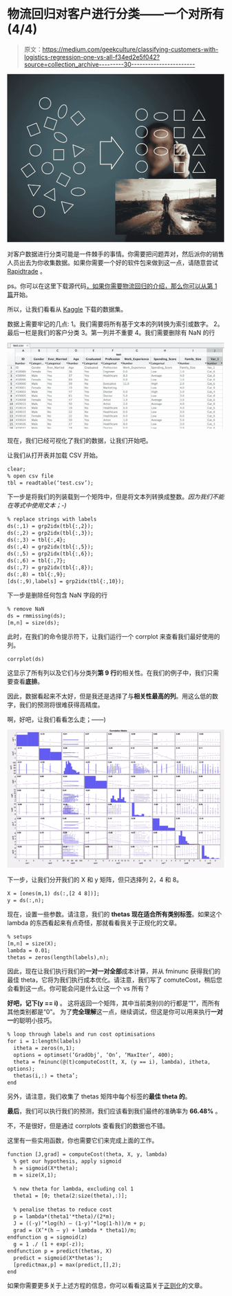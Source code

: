 # 物流回归对客户进行分类——一个对所有(4/4)

> 原文：<https://medium.com/geekculture/classifying-customers-with-logistics-regression-one-vs-all-f34ed2e5f042?source=collection_archive---------30----------------------->

![](img/bc23196dd687e0f4b10ebac417e1c5ef.png)

对客户数据进行分类可能是一件棘手的事情。你需要把问题弄对，然后派你的销售人员出去为你收集数据。如果你需要一个好的软件包来做到这一点，请随意尝试 [Rapidtrade](http://www.rapidtrade.com) 。

ps。你可以在这里下载源代码[，如果你需要物流回归的介绍，那么你可以](https://github.com/shaunenslin/machinelearning/tree/master/matlab/logisticsregression/classification)[从第 1 篇](/nerd-for-tech/logistics-regression-in-5-minutes-1-3-64a890ed79e1)开始。

所以，让我们看看从 [Kaggle](https://www.kaggle.com) 下载的数据集。

数据上需要牢记的几点:
1。我们需要将所有基于文本的列转换为索引或数字。
2。最后一栏是我们的客户分类
3。第一列并不重要
4。我们需要删除有 NaN 的行

![](img/4f1895fda0783c40550719e73642a3fa.png)

现在，我们已经可视化了我们的数据，让我们开始吧。

让我们从打开表并加载 CSV 开始。

```
clear;
% open csv file
tbl = readtable(‘test.csv’);
```

下一步是将我们的列装载到一个矩阵中，但是将文本列转换成整数。*因为我们不能在等式中使用文本；-)*

```
% replace strings with labels
ds(:,1) = grp2idx(tbl{:,2});
ds(:,2) = grp2idx(tbl{:,3});
ds(:,3) = tbl{:,4};
ds(:,4) = grp2idx(tbl{:,5});
ds(:,5) = grp2idx(tbl{:,6});
ds(:,6) = tbl{:,7};
ds(:,7) = grp2idx(tbl{:,8});
ds(:,8) = tbl{:,9};
[ds(:,9),labels] = grp2idx(tbl{:,10});
```

下一步是删除任何包含 NaN 字段的行

```
% remove NaN
ds = rmmissing(ds);
[m,n] = size(ds);
```

此时，在我们的命令提示符下，让我们运行一个 corrplot 来查看我们最好使用的列。

```
corrplot(ds)
```

这显示了所有列以及它们与分类列**第 9 行**的相关性。在我们的例子中，我们只需要查看**底排**。

因此，数据看起来不太好，但是我还是选择了与**相关性最高的列**。用这么低的数字，我们的预测将很难获得高精度。

啊，好吧，让我们看看怎么走；——)

![](img/e42b4afade88cbb91040fdce74757c0f.png)

下一步，让我们分开我们的 X 和 y 矩阵，但只选择列 2，4 和 8。

```
X = [ones(m,1) ds(:,[2 4 8])]; 
y = ds(:,n);
```

现在，设置一些参数。请注意，我们的 **thetas 现在适合所有类别标签**。如果这个 lambda 的东西看起来有点奇怪，那就看看我关于正规化的文章。

```
% setups
[m,n] = size(X);
lambda = 0.01;
thetas = zeros(length(labels),n);
```

因此，现在让我们执行我们的**一对一对全部**成本计算，并从 fminunc 获得我们的最佳 theta，它将为我们执行成本优化。请注意，我们写了 comuteCost，稍后您会看到这一点。你可能会问是什么让这一个 vs 所有？

**好吧，记下(y == i)** 。
这将返回一个矩阵，其中当前类别(I)的行都是“1”，而所有其他类别都是“0”。
为了**完全理解**这一点，继续调试，但这是你可以用来执行**一对一**的聪明小技巧。

```
% loop through labels and run cost optimisations
for i = 1:length(labels)
  itheta = zeros(n,1);
  options = optimset(‘GradObj’, ‘On’, ‘MaxIter’, 400);
  theta = fminunc(@(t)computeCost(t, X, (y == i), lambda), itheta,   options);
  thetas(i,:) = theta’;
end
```

另外，请注意，我们收集了 thetas 矩阵中每个标签的**最佳 theta 的**。

**最后**，我们可以执行我们的预测，我们应该看到我们最终的准确率为 **66.48%** 。

不，不是很好，但是通过 corrplots 查看我们的数据也不错。

这里有一些实用函数，你也需要它们来完成上面的工作。

```
function [J,grad] = computeCost(theta, X, y, lambda)
  % get our hypothesis, apply sigmoid
  h = sigmoid(X*theta);
  m = size(X,1);

  % new theta for lambda, excluding col 1
  theta1 = [0; theta(2:size(theta),:)];

  % penalise thetas to reduce cost
  p = lambda*(theta1'*theta)/(2*m);
  J = ((-y)’*log(h) — (1-y)’*log(1-h))/m + p;
  grad = (X’*(h — y) + lambda * theta1)/m;
endfunction g = sigmoid(z)
  g = 1 ./ (1 + exp(-z));
endfunction p = predict(thetas, X)
  predict = sigmoid(X*thetas');
  [predictmax,p] = max(predict,[],2);
end
```

如果你需要更多关于上述方程的信息，你可以看看这篇关于[正则化](/geekculture/logistics-regression-regularisation-2-3-4a0d8b85564c)的文章。